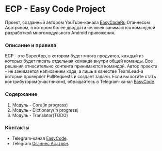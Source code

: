 
# ECP - Easy Code Project

Проект, созданный автором YouTube-канала [EasyCodeRu](https://www.youtube.com/c/easycoderu) Оганнесом Асатряном, в котором более двадцати человек
занимаются командной разработкой многомодульного Android приложения. 

### Описание и правила
ECP - это SuperApp, в котором будет много продуктов, каждый из которых будет писать отдельная команда внутри общей команды. Все решения относительно контента принимаются командой.
Автор проекта - не занимается написанием кода, а лишь в качестве TeamLead-а который проверяет PullRequests и создает задачи.
Если вы хотите стать контрибутором(участником), обращайтесь в Telegram-канал [EasyCode](https://t.me/easyCodeRu).

### Содержание
1. Модуль - Core(in progress)
2. Модуль - Dictionary(in progress)
3. Модуль - Translator(TODO)

### Контакты
* Telegram-канал [EasyCode](https://t.me/easyCodeRu).
* Telegram [Оганнес Асатрян](https://t.me/johnnysc).
